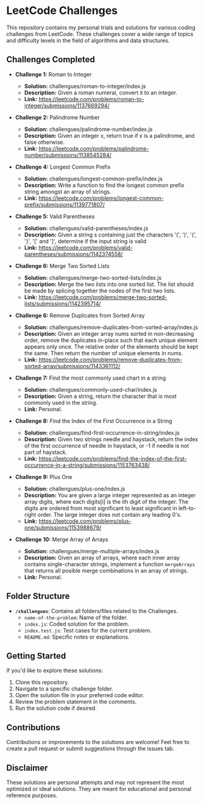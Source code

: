 # LeetCode Challenges

This repository contains my personal trials and solutions for various coding challenges from LeetCode. These challenges cover a wide range of topics and difficulty levels in the field of algorithms and data structures.

## Challenges Completed

- **Challenge 1:** Roman to Integer
  - **Solution:** challengues/roman-to-integer/index.js
  - **Description:** Given a roman numeral, convert it to an integer.
  - **Link:** https://leetcode.com/problems/roman-to-integer/submissions/1137669294/

- **Challenge 2:** Palindrome Number
  - **Solution:** challengues/palindrome-number/index.js
  - **Description:** Given an integer x, return true if x is a palindrome, and false otherwise.
  - **Link:** https://leetcode.com/problems/palindrome-number/submissions/1138545284/

- **Challenge 4:** Longest Common Prefix
  - **Solution:** challengues/longest-common-prefix/index.js
  - **Description:** Write a function to find the longest common prefix string amongst an array of strings.
  - **Link:** https://leetcode.com/problems/longest-common-prefix/submissions/1139771807/
  
- **Challenge 5:** Valid Parentheses
  - **Solution:** challengues/valid-parentheses/index.js
  - **Description:** Given a string s containing just the characters '(', ')', '{', '}', '[' and ']', determine if the input string is valid
  - **Link:** https://leetcode.com/problems/valid-parentheses/submissions/1142374558/
  
- **Challenge 6:** Merge Two Sorted Lists
  - **Solution:** challengues/merge-two-sorted-lists/index.js
  - **Description:** Merge the two lists into one sorted list. The list should be made by splicing together the nodes of the first two lists.
  - **Link:** https://leetcode.com/problems/merge-two-sorted-lists/submissions/1142395714/

- **Challenge 6:** Remove Duplicates from Sorted Array
  - **Solution:** challengues/remove-duplicates-from-sorted-array/index.js
  - **Description:** Given an integer array nums sorted in non-decreasing order, remove the duplicates in-place such that each unique element appears only once. The relative order of the elements should be kept the same. Then return the number of unique elements in nums.
  - **Link:** https://leetcode.com/problems/remove-duplicates-from-sorted-array/submissions/1143361112/

- **Challenge 7:** Find the most commonly used chart in a string
  - **Solution:** challengues/commonly-used-char/index.js
  - **Description:** Given a string, return the character that is most commonly used in the string.
  - **Link:** Personal.

- **Challenge 8:** Find the Index of the First Occurrence in a String
  - **Solution:** challengues/find-first-occurrence-in-string/index.js
  - **Description:** Given two strings needle and haystack, return the index of the first occurrence of needle in haystack, or -1 if needle is not part of haystack.
  - **Link:** https://leetcode.com/problems/find-the-index-of-the-first-occurrence-in-a-string/submissions/1153763438/

- **Challenge 9:** Plus One
  - **Solution:** challengues/plus-one/index.js
  - **Description:** You are given a large integer represented as an integer array digits, where each digits[i] is the ith digit of the integer. The digits are ordered from most significant to least significant in left-to-right order. The large integer does not contain any leading 0's.
  - **Link:** https://leetcode.com/problems/plus-one/submissions/1153988679/
 
- **Challenge 10:** Merge Array of Arrays
  - **Solution:** challengues/merge-multiple-arrays/index.js
  - **Description:** Given an array of arrays, where each inner array contains single-character strings, implement a function `mergeArrays` that returns all posible merge combinations in an array of strings.
  - **Link:** Personal.
  
<!-- Continue this pattern for each challenge -->

## Folder Structure

- **`/challengues`**: Contains all folders/files related to the Challenges.
  - `name-of-the-problem`: Name of the folder.
  - `index.js`: Coded solution for the problem.
  - `index.test.js`: Test cases for the current problem.
  - `README.md`: Specific notes or explanations.

## Getting Started

If you'd like to explore these solutions:

1. Clone this repository.
2. Navigate to a specific challenge folder.
3. Open the solution file in your preferred code editor.
4. Review the problem statement in the comments.
5. Run the solution code if desired.

## Contributions

Contributions or improvements to the solutions are welcome! Feel free to create a pull request or submit suggestions through the issues tab.

## Disclaimer

These solutions are personal attempts and may not represent the most optimized or ideal solutions. They are meant for educational and personal reference purposes.
